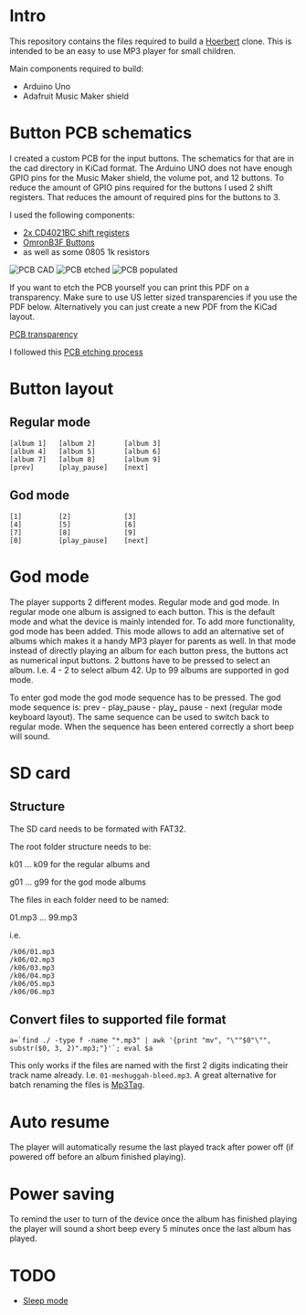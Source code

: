 # Intro

This repository contains the files required to build a
[Hoerbert](https://en.hoerbert.com) clone. This is intended to be an easy to use
MP3 player for small children.

Main components required to build:

* Arduino Uno
* Adafruit Music Maker shield

# Button PCB schematics

I created a custom PCB for the input buttons. The schematics for that are in the
cad directory in KiCad format. The Arduino UNO does not have enough GPIO pins
for the Music Maker shield, the volume pot, and 12 buttons. To reduce the amount
of GPIO pins required for the buttons I used 2 shift registers. That reduces the
amount of required pins for the buttons to 3.

I used the following components:

* [2x CD4021BC shift registers](http://www.redrok.com/CMOS_CD4021BC_8-StageStaticShiftRegister_Fairchild.pdf)
* [OmronB3F Buttons](https://www.amazon.ca/gp/product/B07CW1XJTS)
* as well as some 0805 1k resistors

 ![PCB CAD](/assets/pcb_cad.jpg)
![PCB etched](/assets/pcb_etched.jpg)
![PCB populated](/assets/pcb_populated.jpg)

If you want to etch the PCB yourself you can print this PDF on a transparency.
Make sure to use US letter sized transparencies if you use the PDF below.
Alternatively you can just create a new PDF from the KiCad layout.

[PCB transparency](/assets/pcb_cad.pdf)

I followed this [PCB etching process](https://www.youtube.com/watch?v=tWnfnt2rNO0)

# Button layout

## Regular mode

    [album 1]   [album 2]       [album 3]
    [album 4]   [album 5]       [album 6]
    [album 7]   [album 8]       [album 9]
    [prev]      [play_pause]    [next]

## God mode

    [1]         [2]             [3]
    [4]         [5]             [6]
    [7]         [8]             [9]
    [0]         [play_pause]    [next]

# God mode

The player supports 2 different modes. Regular mode and god mode.
In regular mode one album is assigned to each button. This is the default mode
and what the device is mainly intended for.
To add more functionality, god mode has been added. This mode allows to add an
alternative set of albums which makes it a handy MP3 player for parents as well.
In that mode instead of directly playing an album for each button press, the
buttons act as numerical input buttons. 2 buttons have to be pressed to select
an album. I.e. 4 - 2 to select album 42. Up to 99 albums are supported in
god mode.

To enter god mode the god mode sequence has to be pressed. The god mode sequence
is: prev - play_pause - play_ pause - next (regular mode keyboard layout). The
same sequence can be used to switch back to regular mode. When the sequence has
been entered correctly a short beep will sound.

# SD card

## Structure

The SD card needs to be formated with FAT32.

The root folder structure needs to be:

k01 ... k09 for the regular albums and

g01 ... g99 for the god mode albums

The files in each folder need to be named:

01.mp3 ... 99.mp3

i.e.

    /k06/01.mp3
    /k06/02.mp3
    /k06/03.mp3
    /k06/04.mp3
    /k06/05.mp3
    /k06/06.mp3

## Convert files to supported file format

    a=`find ./ -type f -name "*.mp3" | awk '{print "mv", "\""$0"\"", substr($0, 3, 2)".mp3;"}'`; eval $a

This only works if the files are named with the first 2 digits indicating their
track name already. I.e. `01-meshuggah-bleed.mp3`. A great alternative for batch
renaming the files is [Mp3Tag](https://www.mp3tag.de/en).

# Auto resume

The player will automatically resume the last played track after power off (if
powered off before an album finished playing).

# Power saving

To remind the user to turn of the device once the album has finished playing the
player will sound a short beep every 5 minutes once the last album has played.

# TODO

* [Sleep mode](http://www.vlsi.fi/fileadmin/app_notes/vs1003an_adcpwrdn.pdf)
